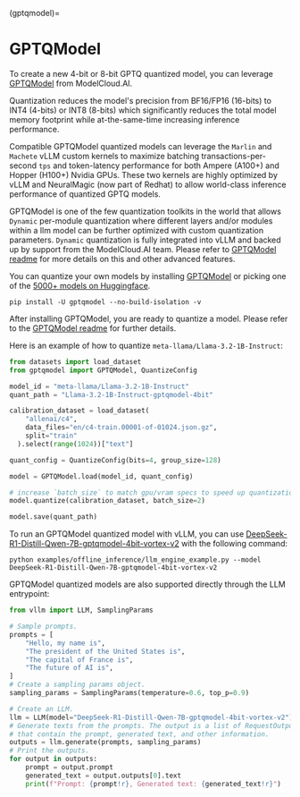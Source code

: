 (gptqmodel)=

# GPTQModel

To create a new 4-bit or 8-bit GPTQ quantized model, you can leverage [GPTQModel](https://github.com/ModelCloud/GPTQModel) from ModelCloud.AI.

Quantization reduces the model's precision from BF16/FP16 (16-bits) to INT4 (4-bits) or INT8 (8-bits) which significantly reduces the
total model memory footprint while at-the-same-time increasing inference performance.

Compatible GPTQModel quantized models can leverage the `Marlin` and `Machete` vLLM custom kernels to maximize batching
transactions-per-second `tps` and token-latency performance for both Ampere (A100+) and Hopper (H100+) Nvidia GPUs.
These two kernels are highly optimized by vLLM and NeuralMagic (now part of Redhat) to allow world-class inference performance of quantized GPTQ
models.

GPTQModel is one of the few quantization toolkits in the world that allows `Dynamic` per-module quantization where different layers and/or modules within a llm model can be further optimized with custom quantization parameters. `Dynamic` quantization
is fully integrated into vLLM and backed up by support from the ModelCloud.AI team. Please refer to [GPTQModel readme](https://github.com/ModelCloud/GPTQModel?tab=readme-ov-file#dynamic-quantization-per-module-quantizeconfig-override)
for more details on this and other advanced features.

You can quantize your own models by installing [GPTQModel](https://github.com/ModelCloud/GPTQModel) or picking one of the [5000+ models on Huggingface](https://huggingface.co/models?sort=trending&search=gptq).

```console
pip install -U gptqmodel --no-build-isolation -v
```

After installing GPTQModel, you are ready to quantize a model. Please refer to the [GPTQModel readme](https://github.com/ModelCloud/GPTQModel/?tab=readme-ov-file#quantization) for further details.

Here is an example of how to quantize `meta-llama/Llama-3.2-1B-Instruct`:

```python
from datasets import load_dataset
from gptqmodel import GPTQModel, QuantizeConfig

model_id = "meta-llama/Llama-3.2-1B-Instruct"
quant_path = "Llama-3.2-1B-Instruct-gptqmodel-4bit"

calibration_dataset = load_dataset(
    "allenai/c4",
    data_files="en/c4-train.00001-of-01024.json.gz",
    split="train"
  ).select(range(1024))["text"]

quant_config = QuantizeConfig(bits=4, group_size=128)

model = GPTQModel.load(model_id, quant_config)

# increase `batch_size` to match gpu/vram specs to speed up quantization
model.quantize(calibration_dataset, batch_size=2)

model.save(quant_path)
```

To run an GPTQModel quantized model with vLLM, you can use [DeepSeek-R1-Distill-Qwen-7B-gptqmodel-4bit-vortex-v2](https://huggingface.co/ModelCloud/DeepSeek-R1-Distill-Qwen-7B-gptqmodel-4bit-vortex-v2) with the following command:

```console
python examples/offline_inference/llm_engine_example.py --model DeepSeek-R1-Distill-Qwen-7B-gptqmodel-4bit-vortex-v2
```

GPTQModel quantized models are also supported directly through the LLM entrypoint:

```python
from vllm import LLM, SamplingParams

# Sample prompts.
prompts = [
    "Hello, my name is",
    "The president of the United States is",
    "The capital of France is",
    "The future of AI is",
]
# Create a sampling params object.
sampling_params = SamplingParams(temperature=0.6, top_p=0.9)

# Create an LLM.
llm = LLM(model="DeepSeek-R1-Distill-Qwen-7B-gptqmodel-4bit-vortex-v2")
# Generate texts from the prompts. The output is a list of RequestOutput objects
# that contain the prompt, generated text, and other information.
outputs = llm.generate(prompts, sampling_params)
# Print the outputs.
for output in outputs:
    prompt = output.prompt
    generated_text = output.outputs[0].text
    print(f"Prompt: {prompt!r}, Generated text: {generated_text!r}")
```
